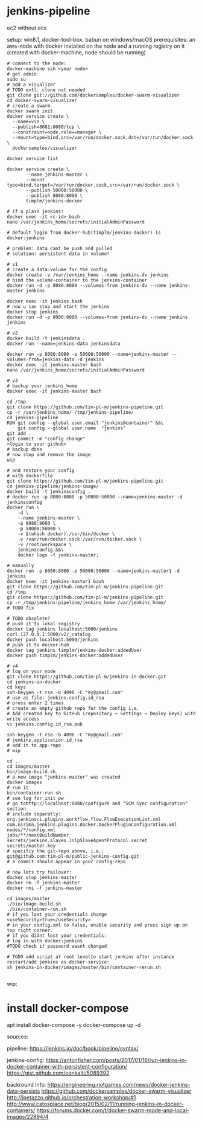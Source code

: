 # jenkins-pipeline
ec2 without ecs

setup: win8.1, docker-tool-box, babun on windows/macOS
prerequisites: an aws-node with docker installed on the node and a running registry on it
(created with docker-machine, node should be running)

```shell
# connect to the node:
docker-machine ssh <your node>
# get admin
sudo su
# add a visualizer
# TODO evtl. clone not needed
git clone git://github.com/dockersamples/docker-swarm-visualizer
cd docker-swarm-visualizer
# create a swarm
docker swarm init
docker service create \
  --name=viz \
  --publish=8081:8080/tcp \
  --constraint=node.role==manager \
  --mount=type=bind,src=/var/run/docker.sock,dst=/var/run/docker.sock \
  dockersamples/visualizer

docker service list

docker service create \
       --name jenkins-master \
       --mount type=bind,target=/var/run/docker.sock,src=/var/run/docker.sock \
       --publish 50000:50000 \
       --publish 8080:8080 \
       timplm/jenkins-docker

# if a plain jenkins:
docker exec -it <c-id> bash
nano /var/jenkins_home/secrets/initialAdminPassword

# default login from docker-hub(timplm/jenkins-docker) is docker:jenkins

# problem: data cant be push and pulled
# solution: persistent data in volume?

# v1
# create a data-volume for the config
docker create -v /var/jenkins_home --name jenkins-dv jenkins
# bind the volume-container to the jenkins-container
docker run -d -p 8080:8080 --volumes-from jenkins-dv --name jenkins-master jenkins

docker exec -it jenkins bash
# now u can stop and start the jenkins
docker stop jenkins
docker run -d -p 8080:8080 --volumes-from jenkins-dv --name jenkins jenkins

# v2
docker build -t jenkinsdata .
docker run --name=jenkins-data jenkinsdata

docker run -p 8080:8080 -p 50000:50000 --name=jenkins-master --volumes-from=jenkins-data -d jenkins
docker exec -it jenkins-master bash
nano /var/jenkins_home/secrets/initialAdminPassword

# v3
# backup your jenkins_home
docker exec -it jenkins-master bash

cd /tmp
git clone https://github.com/tim-pl-m/jenkins-pipeline.git
cp -r /var/jenkins_home/ /tmp/jenkins-pipeline/
cd jenkins-pipeline
RUN git config --global user.email "jenkins@container" &&\
    git config --global user.name  "jenkins"
git add .
git commit -m "config change"
<login to your github>
# backup done
# now stop and remove the image
wip

# and restore your config
# with dockerfile
git clone https://github.com/tim-pl-m/jenkins-pipeline.git
cd jenkins-pipeline/jenkins-image/
docker build -t jenkinsconfig .
# docker run -p 8080:8080 -p 50000:50000 --name=jenkins-master -d jenkinsconfig
docker run \
    -d \
    --name jenkins-master \
    -p 8080:8080 \
    -p 50000:50000 \
    -v $(which docker):/usr/bin/docker \
    -v /var/run/docker.sock:/var/run/docker.sock \
    -v /root/workspace \
    jenkinsconfig &&\
    docker logs -f jenkins-master;

# manually
docker run -p 8080:8080 -p 50000:50000 --name=jenkins-master1 -d jenkins
docker exec -it jenkins-master1 bash
git clone https://github.com/tim-pl-m/jenkins-pipeline.git
cd /tmp
git clone https://github.com/tim-pl-m/jenkins-pipeline.git
cp -r /tmp/jenkins-pipeline/jenkins_home /var/jenkins_home/
# TODO fix

# TODO obsolete?
# push it to lokal registry
docker tag jenkins localhost:5000/jenkins
curl 127.0.0.1:5000/v2/_catalog
docker push localhost:5000/jenkins
# push it to docker-hub
docker tag jenkins timplm/jenkins-docker:addedUser
docker push timplm/jenkins-docker:addedUser

# v4
# log on your node
git clone https://github.com/tim-pl-m/jenkins-in-docker.git
cd jenkins-in-docker
cd keys
ssh-keygen -t rsa -b 4096 -C "my@gmail.com"
# use as file: jenkins.config.id_rsa
# press enter 2 times
# create an empty github repo for the config i.e.
# Add created key to GitHub (repository → Settings → Deploy keys) with write access
vi jenkins.config.id_rsa.pub

ssh-keygen -t rsa -b 4096 -C "my@gmail.com"
# jenkins.application.id_rsa
# add it to app-repo
# wip

cd ..
cd images/master
bin/image-build.sh
# a new image "jenkins-master" was created
docker images
# run it
bin/container-run.sh
# see log for init pw
# go tohttp://localhost:8080/configure and "SCM Sync configuration" section
# include separatly:
org.jenkinsci.plugins.workflow.flow.FlowExecutionList.xml
com.nirima.jenkins.plugins.docker.DockerPluginConfiguration.xml
nodes/*/config.xml
jobs/**/nextBuildNumber
secrets/jenkins.slaves.JnlpSlaveAgentProtocol.secret
secrets/master.key
# specifiy the git-repo above, i.e.:
git@github.com:tim-pl-m/public-jenkins-config.git
# a commit should appear in your config-repo

# now lets try failover:
docker stop jenkins-master
docker rm -f jenkins-master
docker rmi -f jenkins-master

cd images/master
./bin/image-build.sh
./bin/container-run.sh
# if you lost your credentials change
<useSecurity>true</useSecurity>
# in your config.xml to false, enable security and press sign up on top right corner.
# if you didnt lost your credentials:
# log in with docker:jenkins
#TODO check if password wasnt changed

# TODO add script at root levelto start jenkins after instance restart/add jenkins as docker-service:
sh jenkins-in-docker/images/master/bin/container-rerun.sh


```
wip:
# install docker-compose
apt install docker-compose -y
docker-compose up -d










sources:

pipeline:
https://jenkins.io/doc/book/pipeline/syntax/

jenkins-config:
https://antonfisher.com/posts/2017/01/16/run-jenkins-in-docker-container-with-persistent-configuration/
https://gist.github.com/cenkalti/5089392

backround info:
https://engineering.riotgames.com/news/docker-jenkins-data-persists
https://github.com/dockersamples/docker-swarm-visualizer
http://jpetazzo.github.io/orchestration-workshop/#1
http://www.catosplace.net/blog/2015/02/11/running-jenkins-in-docker-containers/
https://forums.docker.com/t/docker-swarm-mode-and-local-images/22894/4
